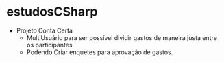 # estudosCSharp

- Projeto Conta Certa
    - MultiUsuário para ser possível dividir gastos de maneira justa entre os participantes.
    - Podendo Criar enquetes para aprovação de gastos.
